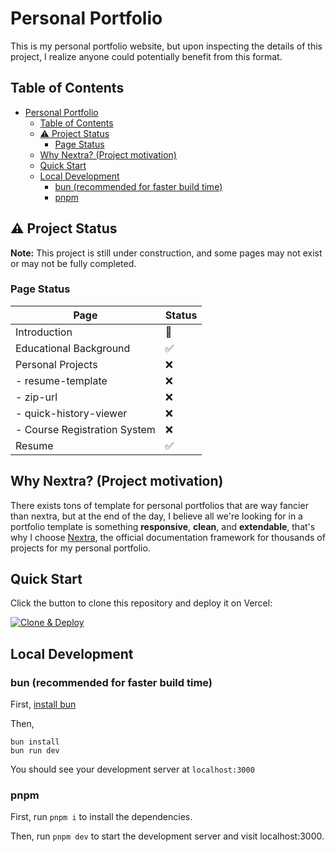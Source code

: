 # Personal Portfolio

This is my personal portfolio website, but upon inspecting the details of this project,
I realize anyone could potentially benefit from this format.

## Table of Contents

- [Personal Portfolio](#personal-portfolio)
  - [Table of Contents](#table-of-contents)
  - [⚠️ Project Status](#️-project-status)
    - [Page Status](#page-status)
  - [Why Nextra? (Project motivation)](#why-nextra-project-motivation)
  - [Quick Start](#quick-start)
  - [Local Development](#local-development)
    - [bun (recommended for faster build time)](#bun-recommended-for-faster-build-time)
    - [pnpm](#pnpm)

## ⚠️ Project Status

**Note:** This project is still under construction, and some pages may not exist or may not be fully completed.

### Page Status

| Page                        | Status      |
|-----------------------------|------------|
| Introduction                | 🚧          |
| Educational Background      | ✅          |
| Personal Projects           | ❌          |
| - resume-template           | ❌          |
| - zip-url                   | ❌          |
| - quick-history-viewer      | ❌          |
| - Course Registration System | ❌          |
| Resume                      | ✅         |

## Why Nextra? (Project motivation)

There exists tons of template for personal portfolios that are way fancier than nextra,
but at the end of the day, I believe all we're looking for in a portfolio template is something **responsive**, **clean**, and **extendable**,
that's why I choose [Nextra](https://nextra.site/), the official documentation framework for thousands of projects for my personal portfolio.

## Quick Start

Click the button to clone this repository and deploy it on Vercel:

[![Clone & Deploy](https://vercel.com/button)](https://vercel.com/new/clone?s=https%3A%2F%2Fgithub.com%2Fshuding%2Fnextra-docs-template&showOptionalTeamCreation=false)

## Local Development

### bun (recommended for faster build time)

First, [install bun](https://bun.sh/docs/installation)

Then,

``` shell
bun install
bun run dev
```

You should see your development server at `localhost:3000`

### pnpm

First, run `pnpm i` to install the dependencies.

Then, run `pnpm dev` to start the development server and visit localhost:3000.
